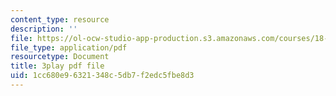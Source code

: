 ```yaml
---
content_type: resource
description: ''
file: https://ol-ocw-studio-app-production.s3.amazonaws.com/courses/18-01sc-single-variable-calculus-fall-2010/1cc680e96321348c5db7f2edc5fbe8d3_Bb-bgJdOqig.pdf
file_type: application/pdf
resourcetype: Document
title: 3play pdf file
uid: 1cc680e9-6321-348c-5db7-f2edc5fbe8d3
---
```

